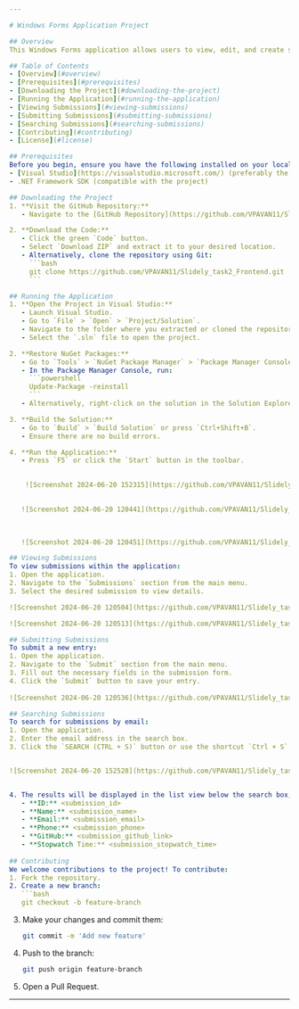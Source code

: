 ```yaml
---

# Windows Forms Application Project

## Overview
This Windows Forms application allows users to view, edit, and create submissions. The project demonstrates the use of Visual Basic and .NET Framework in a Windows Forms application.

## Table of Contents
- [Overview](#overview)
- [Prerequisites](#prerequisites)
- [Downloading the Project](#downloading-the-project)
- [Running the Application](#running-the-application)
- [Viewing Submissions](#viewing-submissions)
- [Submitting Submissions](#submitting-submissions)
- [Searching Submissions](#searching-submissions)
- [Contributing](#contributing)
- [License](#license)

## Prerequisites
Before you begin, ensure you have the following installed on your local machine:
- [Visual Studio](https://visualstudio.microsoft.com/) (preferably the latest version)
- .NET Framework SDK (compatible with the project)

## Downloading the Project
1. **Visit the GitHub Repository:**
   - Navigate to the [GitHub Repository](https://github.com/VPAVAN11/Slidely_task2_Frontend.git).

2. **Download the Code:**
   - Click the green `Code` button.
   - Select `Download ZIP` and extract it to your desired location.
   - Alternatively, clone the repository using Git:
     ```bash
     git clone https://github.com/VPAVAN11/Slidely_task2_Frontend.git
     ```

## Running the Application
1. **Open the Project in Visual Studio:**
   - Launch Visual Studio.
   - Go to `File` > `Open` > `Project/Solution`.
   - Navigate to the folder where you extracted or cloned the repository.
   - Select the `.sln` file to open the project.

2. **Restore NuGet Packages:**
   - Go to `Tools` > `NuGet Package Manager` > `Package Manager Console`.
   - In the Package Manager Console, run:
     ```powershell
     Update-Package -reinstall
     ```
   - Alternatively, right-click on the solution in the Solution Explorer and select `Restore NuGet Packages`.

3. **Build the Solution:**
   - Go to `Build` > `Build Solution` or press `Ctrl+Shift+B`.
   - Ensure there are no build errors.

4. **Run the Application:**
   - Press `F5` or click the `Start` button in the toolbar.
   

    ![Screenshot 2024-06-20 152315](https://github.com/VPAVAN11/Slidely_task2_Frontend/assets/103198643/4181f0c9-4f13-4f25-9e9c-97d23c877e4c)

   
   ![Screenshot 2024-06-20 120441](https://github.com/VPAVAN11/Slidely_task2_Frontend/assets/103198643/9a19c624-e1e6-426f-aeac-385187fdc771)

   
   
   ![Screenshot 2024-06-20 120451](https://github.com/VPAVAN11/Slidely_task2_Frontend/assets/103198643/f7468924-c582-410d-9a85-e24531f69d58)

## Viewing Submissions
To view submissions within the application:
1. Open the application.
2. Navigate to the `Submissions` section from the main menu.
3. Select the desired submission to view details.

![Screenshot 2024-06-20 120504](https://github.com/VPAVAN11/Slidely_task2_Frontend/assets/103198643/524be663-7eea-4503-8360-f14020ef5ab8)

![Screenshot 2024-06-20 120513](https://github.com/VPAVAN11/Slidely_task2_Frontend/assets/103198643/2ae27950-cc3c-45ef-ab9c-ea8d1d07454f)

## Submitting Submissions
To submit a new entry:
1. Open the application.
2. Navigate to the `Submit` section from the main menu.
3. Fill out the necessary fields in the submission form.
4. Click the `Submit` button to save your entry.
   
![Screenshot 2024-06-20 120536](https://github.com/VPAVAN11/Slidely_task2_Frontend/assets/103198643/1a5a2b79-19c8-4ac2-a0e0-038d4528a547)

## Searching Submissions
To search for submissions by email:
1. Open the application.
2. Enter the email address in the search box.
3. Click the `SEARCH (CTRL + S)` button or use the shortcut `Ctrl + S`.


![Screenshot 2024-06-20 152528](https://github.com/VPAVAN11/Slidely_task2_Frontend/assets/103198643/5f32da49-cdbb-4b5c-8556-8ff716ebcf31)


4. The results will be displayed in the list view below the search box, formatted as follows:
   - **ID:** <submission_id>
   - **Name:** <submission_name>
   - **Email:** <submission_email>
   - **Phone:** <submission_phone>
   - **GitHub:** <submission_github_link>
   - **Stopwatch Time:** <submission_stopwatch_time>
   
## Contributing
We welcome contributions to the project! To contribute:
1. Fork the repository.
2. Create a new branch:
   ```bash
   git checkout -b feature-branch
   ```
3. Make your changes and commit them:
   ```bash
   git commit -m 'Add new feature'
   ```
4. Push to the branch:
   ```bash
   git push origin feature-branch
   ```
5. Open a Pull Request.


---
```

